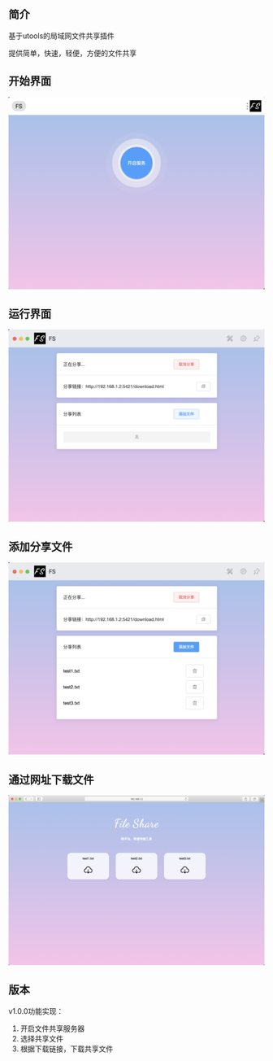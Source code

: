 ## 简介
基于utools的局域网文件共享插件

提供简单，快速，轻便，方便的文件共享

## 开始界面
![开始界面](./wiki/1.png)

## 运行界面
![运行界面](./wiki/2.png)

## 添加分享文件
![添加共享文件](./wiki/3.png)

## 通过网址下载文件
![通过网址下载文件](./wiki/4.png)

## 版本
v1.0.0功能实现：

1. 开启文件共享服务器
2. 选择共享文件
3. 根据下载链接，下载共享文件
